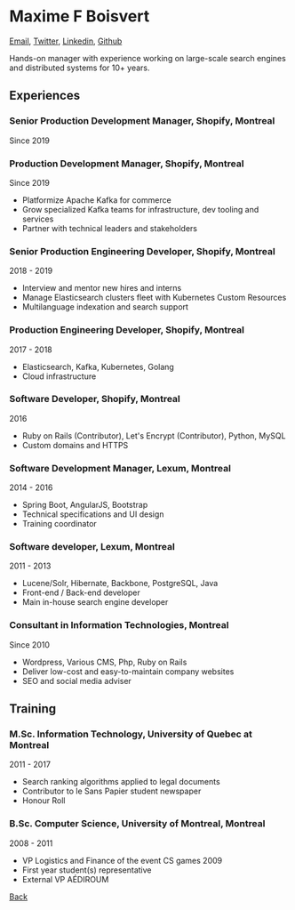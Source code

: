 # Maxime F Boisvert

[Email](mailto:contact@maxboisvert.com),
[Twitter](https://twitter.com/maxboisvert),
[Linkedin](https://ca.linkedin.com/in/maxboisvert),
[Github](https://github.com/maxboisvert)

Hands-on manager with experience working on large-scale search engines and distributed systems for 10+ years.

## Experiences

### Senior Production Development Manager, Shopify, Montreal
Since 2019

### Production Development Manager, Shopify, Montreal
Since 2019

- Platformize Apache Kafka for commerce
- Grow specialized Kafka teams for infrastructure, dev tooling and services
- Partner with technical leaders and stakeholders

### Senior Production Engineering Developer, Shopify, Montreal
2018 - 2019

- Interview and mentor new hires and interns
- Manage Elasticsearch clusters fleet with Kubernetes Custom Resources
- Multilanguage indexation and search support

### Production Engineering Developer, Shopify, Montreal
2017 - 2018

- Elasticsearch, Kafka, Kubernetes, Golang
- Cloud infrastructure

### Software Developer, Shopify, Montreal
2016

- Ruby on Rails (Contributor), Let's Encrypt (Contributor), Python, MySQL
- Custom domains and HTTPS

### Software Development Manager, Lexum, Montreal
2014 - 2016

- Spring Boot, AngularJS, Bootstrap
- Technical specifications and UI design
- Training coordinator

### Software developer, Lexum, Montreal
2011 - 2013

- Lucene/Solr, Hibernate, Backbone, PostgreSQL, Java
- Front-end / Back-end developer
- Main in-house search engine developer

### Consultant in Information Technologies, Montreal
Since 2010

- Wordpress, Various CMS, Php, Ruby on Rails
- Deliver low-cost and easy-to-maintain company websites
- SEO and social media adviser

## Training

### M.Sc. Information Technology, University of Quebec at Montreal
2011 - 2017

- Search ranking algorithms applied to legal documents
- Contributor to le Sans Papier student newspaper
- Honour Roll

### B.Sc. Computer Science, University of Montreal, Montreal
2008 - 2011

- VP Logistics and Finance of the event CS games 2009
- First year student(s) representative
- External VP AÉDIROUM

[Back](../)
